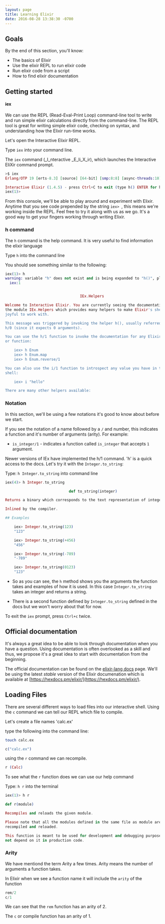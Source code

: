 ```yaml
---
layout: page
title: Learning Elixir
date: 2016-08-28 13:38:30 -0700
---
```


## Goals

By the end of this section, you'll know:

* The basics of Elixir
* Use the elixir REPL to run elixir code
* Run elixir code from a script
* How to find elixir documentation

## Getting started


#### iex

We can use the REPL (Read-Eval-Print Loop) command-line tool to write and run simple elixir calculations directly from the command-line. The REPL tool is great for writing simple elixir code, checking on syntax, and understanding how the Elixir run-time works.

Let's open the Interactive Elixir REPL.

Type `iex` into your command line.


The `iex` command (_I_nteractive _E_li_X_ir), which launches the Interactive EliXir command prompt.

```elixir
>$ iex
Erlang/OTP 19 [erts-8.3] [source] [64-bit] [smp:8:8] [async-threads:10] [hipe] [kernel-poll:false] [dtrace]

Interactive Elixir (1.4.5) - press Ctrl+C to exit (type h() ENTER for help)
iex(1)>
```

From this console, we'll be able to play around and experiment with Elixir. Anytime that you see code prepended by the string `iex> `, this means we're working inside the REPL. Feel free to try it along with us as we go. It's a good way to get your fingers working through writing Elixir.

### h command

The `h` command is the help command. It is very useful to find information the elixir language

Type `h` into the command line

You should see something similar to the following:

```elixir
iex(1)> h
warning: variable "h" does not exist and is being expanded to "h()", please use parentheses to remove the ambiguity or change the variable name
  iex:1


                                  IEx.Helpers

Welcome to Interactive Elixir. You are currently seeing the documentation for
the module IEx.Helpers which provides many helpers to make Elixir's shell more
joyful to work with.

This message was triggered by invoking the helper h(), usually referred to as
h/0 (since it expects 0 arguments).

You can use the h/1 function to invoke the documentation for any Elixir module
or function:

    iex> h Enum
    iex> h Enum.map
    iex> h Enum.reverse/1

You can also use the i/1 function to introspect any value you have in the
shell:

    iex> i "hello"

There are many other helpers available:
```

### Notation

In this section, we'll be using a few notations it's good to know about before we start.

If you see the notation of a name followed by a `/` and number, this indicates a function and it's number of arguments (arity). For example:

* `is_integer/1` - indicates a function called `is_integer` that accepts `1` argument.

Newer versions of IEx have implemented the h/1 command. 'h' is a quick access to the docs. Let's try it with the `Integer.to_string`:

Type: `h Integer.to_string` into command line

```elixir
iex(4)> h Integer.to_string

                             def to_string(integer)

Returns a binary which corresponds to the text representation of integer.

Inlined by the compiler.

## Examples

    iex> Integer.to_string(123)
    "123"

    iex> Integer.to_string(+456)
    "456"

    iex> Integer.to_string(-789)
    "-789"

    iex> Integer.to_string(0123)
    "123"
```

* So as you can see, the `h` method shows you the arguments the function takes and examples of how it is used.
In this case `Integer.to_string` takes an integer and returns a string.

* There is a second function defined by `Integer.to_string` defined in the docs but we won't worry about that for now.

To exit the `iex` prompt, press `Ctrl+c` twice.

## Official documentation

It's always a great idea to be able to look through documentation when you have a question. Using documentation is often overlooked as a skill and thus, we propose it's a great idea to start with documentation from the beginning.

The official documentation can be found on the [elixir-lang docs](http://elixir-lang.org/docs.html) page. We'll be using the latest _stable_ version of the Elixir documenation which is available at [https://hexdocs.pm/elixir/](https://hexdocs.pm/elixir/).


## Loading Files

There are several different ways to load files into our interactive shell. Using the `c` command we can tell our REPL which file to compile.

Let's create a file names 'calc.ex'

type the following into the command line:

```bash
touch calc.ex
```

```elixir
c("calc.ex")
```

using the `r` command we can recompile.

```elixir
r (Calc)
```

To see what the `r` function does we can use our help command

Type: `h r` into the terminal

```elixir
iex(1)> h r

def r(module)

Recompiles and reloads the given module.

Please note that all the modules defined in the same file as module are
recompiled and reloaded.

This function is meant to be used for development and debugging purposes. Do
not depend on it in production code.
```

### Arity

We have mentiond the term Arity a few times. Arity means the number of arguments a function takes.

In Elixir when we see a function name it will include the `arity` of the function

```elixir
rem/2
c/1
```

We can see that the `rem` function has an arity of 2.

The `c` or compile function has an arity of 1.
